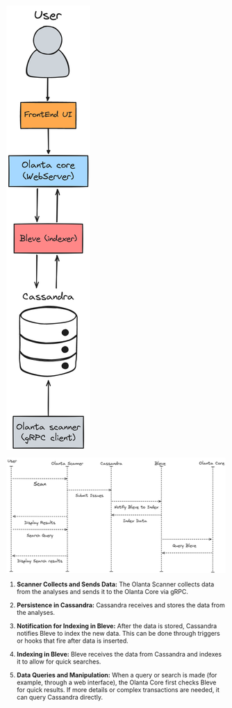 

![arch](./arch.png)

![diagram-sequence](./diagram-sequence.png)

1. **Scanner Collects and Sends Data:**
   The Olanta Scanner collects data from the analyses and sends it to the Olanta Core via gRPC.

2. **Persistence in Cassandra:**
   Cassandra receives and stores the data from the analyses.

3. **Notification for Indexing in Bleve:**
   After the data is stored, Cassandra notifies Bleve to index the new data. This can be done through triggers or hooks that fire after data is inserted.

4. **Indexing in Bleve:**
   Bleve receives the data from Cassandra and indexes it to allow for quick searches.

5. **Data Queries and Manipulation:**
   When a query or search is made (for example, through a web interface), the Olanta Core first checks Bleve for quick results. If more details or complex transactions are needed, it can query Cassandra directly.